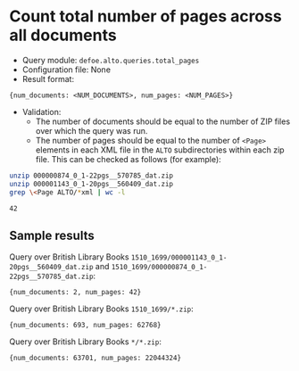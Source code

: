 # Count total number of pages across all documents

* Query module: `defoe.alto.queries.total_pages`
* Configuration file: None
* Result format:

```
{num_documents: <NUM_DOCUMENTS>, num_pages: <NUM_PAGES>}
```

* Validation:
  - The number of documents should be equal to the number of ZIP files over which the query was run.
  - The number of pages should be equal to the number of `<Page>` elements in each XML file in the `ALTO` subdirectories within each zip file. This can be checked as follows (for example):


```bash
unzip 000000874_0_1-22pgs__570785_dat.zip
unzip 000001143_0_1-20pgs__560409_dat.zip
grep \<Page ALTO/*xml | wc -l
```
```
42
```

## Sample results

Query over British Library Books `1510_1699/000001143_0_1-20pgs__560409_dat.zip` and `1510_1699/000000874_0_1-22pgs__570785_dat.zip`: 

```
{num_documents: 2, num_pages: 42}
```

Query over British Library Books `1510_1699/*.zip`:

```
{num_documents: 693, num_pages: 62768}
```

Query over British Library Books `*/*.zip`:

```
{num_documents: 63701, num_pages: 22044324}
```
